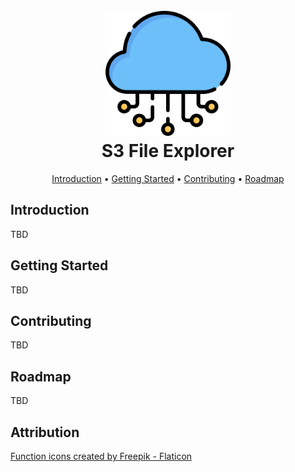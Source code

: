 <h1 align="center">
  <br>
  <a href="http://github.com/ghostsquad/s3-file-explorer"><img src="./docs/assets/cloud-service.png" alt="github.com/ghostsquad/s3-file-explorer" width="200px" /></a>
  <br>
  S3 File Explorer
  <br>
</h1>

<p align="center">
  <a href="#introduction">Introduction</a> •
  <a href="#getting-started">Getting Started</a> •
  <a href="#contributing">Contributing</a> •
  <a href="#roadmap">Roadmap</a>
</p>

## Introduction

TBD

## Getting Started

TBD

## Contributing

TBD

## Roadmap

TBD

## Attribution

<a href="https://www.flaticon.com/free-icons/function" title="function icons">Function icons created by Freepik - Flaticon</a>